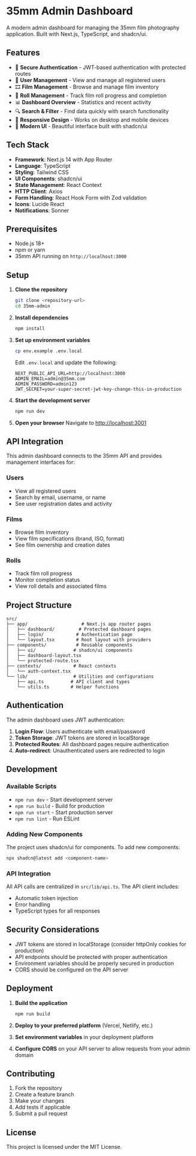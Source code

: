 # 35mm Admin Dashboard

A modern admin dashboard for managing the 35mm film photography application. Built with Next.js, TypeScript, and shadcn/ui.

## Features

- 🔐 **Secure Authentication** - JWT-based authentication with protected routes
- 👥 **User Management** - View and manage all registered users
- 🎞️ **Film Management** - Browse and manage film inventory
- 📸 **Roll Management** - Track film roll progress and completion
- 📊 **Dashboard Overview** - Statistics and recent activity
- 🔍 **Search & Filter** - Find data quickly with search functionality
- 📱 **Responsive Design** - Works on desktop and mobile devices
- 🎨 **Modern UI** - Beautiful interface built with shadcn/ui

## Tech Stack

- **Framework**: Next.js 14 with App Router
- **Language**: TypeScript
- **Styling**: Tailwind CSS
- **UI Components**: shadcn/ui
- **State Management**: React Context
- **HTTP Client**: Axios
- **Form Handling**: React Hook Form with Zod validation
- **Icons**: Lucide React
- **Notifications**: Sonner

## Prerequisites

- Node.js 18+
- npm or yarn
- 35mm API running on `http://localhost:3000`

## Setup

1. **Clone the repository**

   ```bash
   git clone <repository-url>
   cd 35mm-admin
   ```

2. **Install dependencies**

   ```bash
   npm install
   ```

3. **Set up environment variables**

   ```bash
   cp env.example .env.local
   ```

   Edit `.env.local` and update the following:

   ```env
   NEXT_PUBLIC_API_URL=http://localhost:3000
   ADMIN_EMAIL=admin@35mm.com
   ADMIN_PASSWORD=admin123
   JWT_SECRET=your-super-secret-jwt-key-change-this-in-production
   ```

4. **Start the development server**

   ```bash
   npm run dev
   ```

5. **Open your browser**
   Navigate to [http://localhost:3001](http://localhost:3001)

## API Integration

This admin dashboard connects to the 35mm API and provides management interfaces for:

### Users

- View all registered users
- Search by email, username, or name
- See user registration dates and activity

### Films

- Browse film inventory
- View film specifications (brand, ISO, format)
- See film ownership and creation dates

### Rolls

- Track film roll progress
- Monitor completion status
- View roll details and associated films

## Project Structure

```
src/
├── app/                    # Next.js app router pages
│   ├── dashboard/         # Protected dashboard pages
│   ├── login/            # Authentication page
│   └── layout.tsx        # Root layout with providers
├── components/           # Reusable components
│   ├── ui/              # shadcn/ui components
│   ├── dashboard-layout.tsx
│   └── protected-route.tsx
├── contexts/            # React contexts
│   └── auth-context.tsx
└── lib/                 # Utilities and configurations
    ├── api.ts          # API client and types
    └── utils.ts        # Helper functions
```

## Authentication

The admin dashboard uses JWT authentication:

1. **Login Flow**: Users authenticate with email/password
2. **Token Storage**: JWT tokens are stored in localStorage
3. **Protected Routes**: All dashboard pages require authentication
4. **Auto-redirect**: Unauthenticated users are redirected to login

## Development

### Available Scripts

- `npm run dev` - Start development server
- `npm run build` - Build for production
- `npm run start` - Start production server
- `npm run lint` - Run ESLint

### Adding New Components

The project uses shadcn/ui for components. To add new components:

```bash
npx shadcn@latest add <component-name>
```

### API Integration

All API calls are centralized in `src/lib/api.ts`. The API client includes:

- Automatic token injection
- Error handling
- TypeScript types for all responses

## Security Considerations

- JWT tokens are stored in localStorage (consider httpOnly cookies for production)
- API endpoints should be protected with proper authentication
- Environment variables should be properly secured in production
- CORS should be configured on the API server

## Deployment

1. **Build the application**

   ```bash
   npm run build
   ```

2. **Deploy to your preferred platform** (Vercel, Netlify, etc.)

3. **Set environment variables** in your deployment platform

4. **Configure CORS** on your API server to allow requests from your admin domain

## Contributing

1. Fork the repository
2. Create a feature branch
3. Make your changes
4. Add tests if applicable
5. Submit a pull request

## License

This project is licensed under the MIT License.
